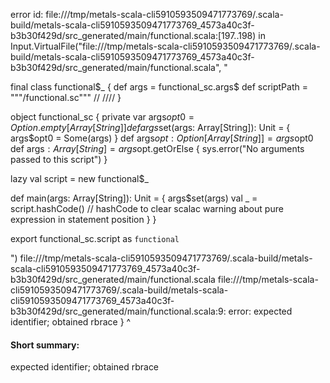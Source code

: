 error id: file:///tmp/metals-scala-cli5910593509471773769/.scala-build/metals-scala-cli5910593509471773769_4573a40c3f-b3b30f429d/src_generated/main/functional.scala:[197..198) in Input.VirtualFile("file:///tmp/metals-scala-cli5910593509471773769/.scala-build/metals-scala-cli5910593509471773769_4573a40c3f-b3b30f429d/src_generated/main/functional.scala", "

final class functional$_ {
def args = functional_sc.args$
def scriptPath = """<WORKSPACE>/functional.sc"""
/*<script>*/
object 
/*</script>*/ /*<generated>*//*</generated>*/
}

object functional_sc {
  private var args$opt0 = Option.empty[Array[String]]
  def args$set(args: Array[String]): Unit = {
    args$opt0 = Some(args)
  }
  def args$opt: Option[Array[String]] = args$opt0
  def args$: Array[String] = args$opt.getOrElse {
    sys.error("No arguments passed to this script")
  }

  lazy val script = new functional$_

  def main(args: Array[String]): Unit = {
    args$set(args)
    val _ = script.hashCode() // hashCode to clear scalac warning about pure expression in statement position
  }
}

export functional_sc.script as `functional`

")
file:///tmp/metals-scala-cli5910593509471773769/.scala-build/metals-scala-cli5910593509471773769_4573a40c3f-b3b30f429d/src_generated/main/functional.scala
file:///tmp/metals-scala-cli5910593509471773769/.scala-build/metals-scala-cli5910593509471773769_4573a40c3f-b3b30f429d/src_generated/main/functional.scala:9: error: expected identifier; obtained rbrace
}
^
#### Short summary: 

expected identifier; obtained rbrace